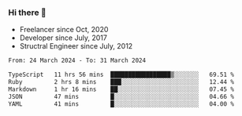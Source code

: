 ### Hi there 👋

- Freelancer since Oct, 2020
- Developer since July, 2017
- Structral Engineer since July, 2012

<!--START_SECTION:waka-->

```txt
From: 24 March 2024 - To: 31 March 2024

TypeScript   11 hrs 56 mins  █████████████████▒░░░░░░░   69.51 %
Ruby         2 hrs 8 mins    ███░░░░░░░░░░░░░░░░░░░░░░   12.44 %
Markdown     1 hr 16 mins    ██░░░░░░░░░░░░░░░░░░░░░░░   07.45 %
JSON         47 mins         █░░░░░░░░░░░░░░░░░░░░░░░░   04.66 %
YAML         41 mins         █░░░░░░░░░░░░░░░░░░░░░░░░   04.00 %
```

<!--END_SECTION:waka-->
